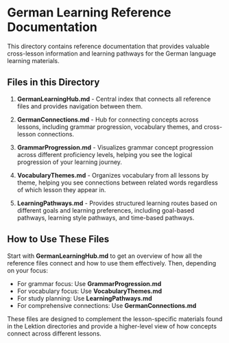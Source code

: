 # German Learning Reference Documentation

This directory contains reference documentation that provides valuable cross-lesson information and learning pathways for the German language learning materials.

## Files in this Directory

1. **GermanLearningHub.md** - Central index that connects all reference files and provides navigation between them.

2. **GermanConnections.md** - Hub for connecting concepts across lessons, including grammar progression, vocabulary themes, and cross-lesson connections.

3. **GrammarProgression.md** - Visualizes grammar concept progression across different proficiency levels, helping you see the logical progression of your learning journey.

4. **VocabularyThemes.md** - Organizes vocabulary from all lessons by theme, helping you see connections between related words regardless of which lesson they appear in.

5. **LearningPathways.md** - Provides structured learning routes based on different goals and learning preferences, including goal-based pathways, learning style pathways, and time-based pathways.

## How to Use These Files

Start with **GermanLearningHub.md** to get an overview of how all the reference files connect and how to use them effectively. Then, depending on your focus:

- For grammar focus: Use **GrammarProgression.md**
- For vocabulary focus: Use **VocabularyThemes.md**
- For study planning: Use **LearningPathways.md**
- For comprehensive connections: Use **GermanConnections.md**

These files are designed to complement the lesson-specific materials found in the Lektion directories and provide a higher-level view of how concepts connect across different lessons.
